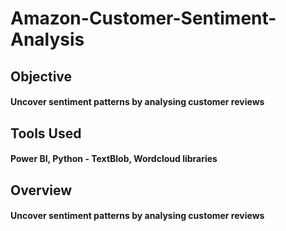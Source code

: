 # Amazon-Customer-Sentiment-Analysis

## Objective 
  #### Uncover sentiment patterns by analysing customer reviews 
  
## Tools Used 
  #### Power BI, Python - TextBlob, Wordcloud libraries 

## Overview
  #### Uncover sentiment patterns by analysing customer reviews 

